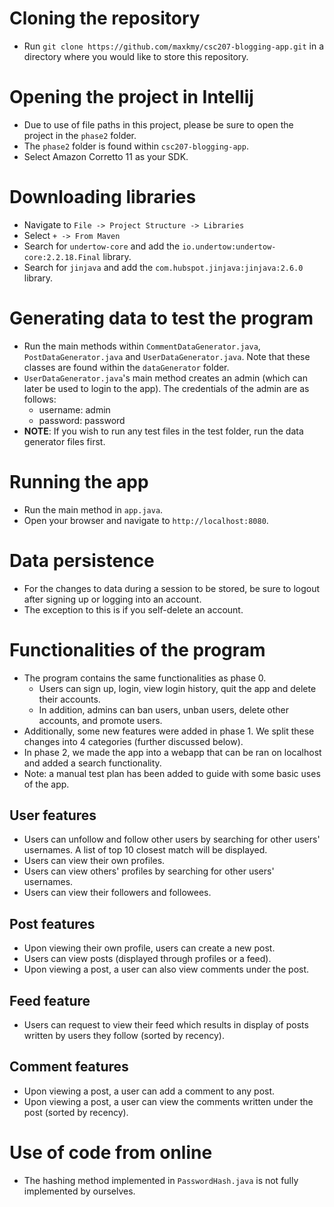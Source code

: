 # Cloning the repository 
- Run `git clone https://github.com/maxkmy/csc207-blogging-app.git` in a directory where you would like to store this repository. 

# Opening the project in Intellij 
- Due to use of file paths in this project, please be sure to open the project in the `phase2` folder. 
- The `phase2` folder is found within `csc207-blogging-app`.
- Select Amazon Corretto 11 as your SDK. 

# Downloading libraries 
- Navigate to `File -> Project Structure -> Libraries`
- Select `+ -> From Maven`
- Search for `undertow-core` and add the `io.undertow:undertow-core:2.2.18.Final` library. 
- Search for `jinjava` and add the `com.hubspot.jinjava:jinjava:2.6.0` library. 

# Generating data to test the program
- Run the main methods within `CommentDataGenerator.java`, `PostDataGenerator.java` and `UserDataGenerator.java`. Note that these classes are found within the `dataGenerator` folder.
- `UserDataGenerator.java`'s main method creates an admin (which can later be used to login to the app). The credentials of the admin are as follows: 
  - username: admin
  - password: password 
- **NOTE**: If you wish to run any test files in the test folder, run the data generator files first. 
  
# Running the app 
- Run the main method in `app.java`. 
- Open your browser and navigate to `http://localhost:8080`. 

# Data persistence 
- For the changes to data during a session to be stored, be sure to logout after signing up or logging into an account. 
- The exception to this is if you self-delete an account. 

# Functionalities of the program 
- The program contains the same functionalities as phase 0. 
  - Users can sign up, login, view login history, quit the app and delete their accounts. 
  - In addition, admins can ban users, unban users, delete other accounts, and promote users. 
- Additionally, some new features were added in phase 1. We split these changes into 4 categories (further discussed below). 
- In phase 2, we made the app into a webapp that can be ran on localhost and added a search functionality.
- Note: a manual test plan has been added to guide with some basic uses of the app. 

## User features 
- Users can unfollow and follow other users by searching for other users' usernames. A list of top 10 closest match will be displayed. 
- Users can view their own profiles. 
- Users can view others' profiles by searching for other users' usernames. 
- Users can view their followers and followees. 

## Post features 
- Upon viewing their own profile, users can create a new post. 
- Users can view posts (displayed through profiles or a feed). 
- Upon viewing a post, a user can also view comments under the post. 

## Feed feature 
- Users can request to view their feed which results in display of posts written by users they follow (sorted by recency). 

## Comment features 
- Upon viewing a post, a user can add a comment to any post. 
- Upon viewing a post, a user can view the comments written under the post (sorted by recency). 

# Use of code from online
- The hashing method implemented in `PasswordHash.java` is not fully implemented by ourselves.
